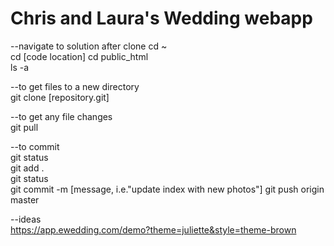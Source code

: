 # Chris and Laura's Wedding webapp

--navigate to solution after clone
cd ~  
cd [code location] 
cd public_html  
ls -a  

--to get files to a new directory  
git clone [repository.git]  

--to get any file changes  
git pull  

--to commit  
git status  
git add .  
git status  
git commit -m [message, i.e."update index with new photos"]
git push origin master  

--ideas  
https://app.ewedding.com/demo?theme=juliette&style=theme-brown 
